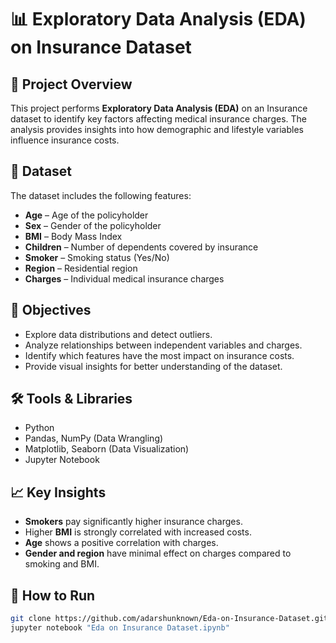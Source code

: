 # 📊 Exploratory Data Analysis (EDA) on Insurance Dataset

## 📌 Project Overview  
This project performs **Exploratory Data Analysis (EDA)** on an Insurance dataset to identify key factors affecting medical insurance charges. The analysis provides insights into how demographic and lifestyle variables influence insurance costs.

## 📂 Dataset  
The dataset includes the following features:  
- **Age** – Age of the policyholder  
- **Sex** – Gender of the policyholder  
- **BMI** – Body Mass Index  
- **Children** – Number of dependents covered by insurance  
- **Smoker** – Smoking status (Yes/No)  
- **Region** – Residential region  
- **Charges** – Individual medical insurance charges  

## 🎯 Objectives  
- Explore data distributions and detect outliers.  
- Analyze relationships between independent variables and charges.  
- Identify which features have the most impact on insurance costs.  
- Provide visual insights for better understanding of the dataset.  

## 🛠️ Tools & Libraries  
- Python  
- Pandas, NumPy (Data Wrangling)  
- Matplotlib, Seaborn (Data Visualization)  
- Jupyter Notebook  

## 📈 Key Insights  
- **Smokers** pay significantly higher insurance charges.  
- Higher **BMI** is strongly correlated with increased costs.  
- **Age** shows a positive correlation with charges.  
- **Gender and region** have minimal effect on charges compared to smoking and BMI.  

## 🚀 How to Run   
   ```bash
   git clone https://github.com/adarshunknown/Eda-on-Insurance-Dataset.git
   jupyter notebook "Eda on Insurance Dataset.ipynb"

